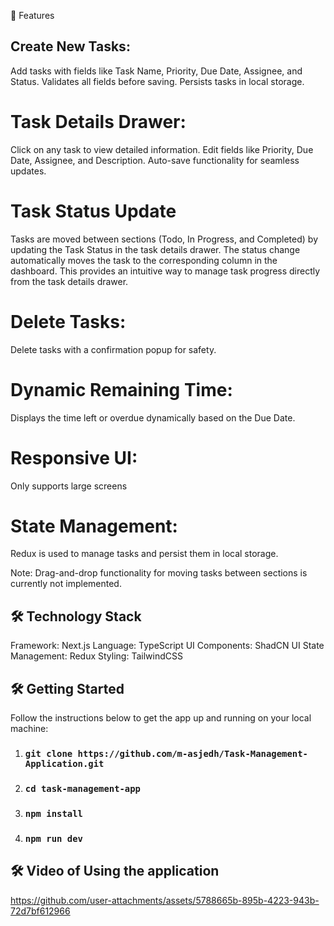 🚀 Features
## **Create New Tasks:**

Add tasks with fields like Task Name, Priority, Due Date, Assignee, and Status.
Validates all fields before saving.
Persists tasks in local storage.

# Task Details Drawer:
Click on any task to view detailed information.
Edit fields like Priority, Due Date, Assignee, and Description.
Auto-save functionality for seamless updates.

# Task Status Update
Tasks are moved between sections (Todo, In Progress, and Completed) by updating the Task Status in the task details drawer.
The status change automatically moves the task to the corresponding column in the dashboard.
This provides an intuitive way to manage task progress directly from the task details drawer.

# Delete Tasks:
Delete tasks with a confirmation popup for safety.

# Dynamic Remaining Time:
Displays the time left or overdue dynamically based on the Due Date.

# Responsive UI:
Only supports large screens

# State Management:
Redux is used to manage tasks and persist them in local storage.

Note: Drag-and-drop functionality for moving tasks between sections is currently not implemented.

## 🛠️ **Technology Stack**
Framework: Next.js
Language: TypeScript
UI Components: ShadCN UI
State Management: Redux
Styling: TailwindCSS

## 🛠️ **Getting Started**

Follow the instructions below to get the app up and running on your local machine:

1. ### `git clone https://github.com/m-asjedh/Task-Management-Application.git`
2. ### `cd task-management-app`
3. ### `npm install`
4. ### `npm run dev`


## 🛠️ **Video of Using the application**

https://github.com/user-attachments/assets/5788665b-895b-4223-943b-72d7bf612966


